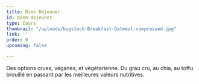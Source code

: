 ```yaml
---
title: Bien Déjeuner
id: bien-dejeuner
type: Cours
thumbnail: "/uploads/bigstock-Breakfast-Oatmeal-compressed.jpg"
link: ''
order: 0
upcoming: false

---
```

Des options crues, véganes, et végétarienne. Du grau cru, au chia, au toffu brouillé en passant par les meilleures valeurs nutritives. 